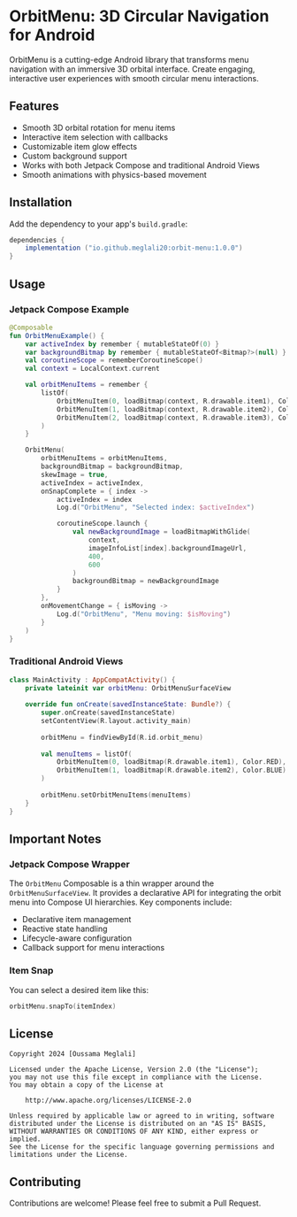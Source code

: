 # OrbitMenu: 3D Circular Navigation for Android

OrbitMenu is a cutting-edge Android library that transforms menu navigation with an immersive 3D orbital interface. Create engaging, interactive user experiences with smooth circular menu interactions.

## Features

- Smooth 3D orbital rotation for menu items
- Interactive item selection with callbacks
- Customizable item glow effects
- Custom background support
- Works with both Jetpack Compose and traditional Android Views
- Smooth animations with physics-based movement

## Installation

Add the dependency to your app's `build.gradle`:

```gradle
dependencies {
    implementation ("io.github.meglali20:orbit-menu:1.0.0")
}
```

## Usage

### Jetpack Compose Example

```kotlin
@Composable
fun OrbitMenuExample() {
    var activeIndex by remember { mutableStateOf(0) }
    var backgroundBitmap by remember { mutableStateOf<Bitmap?>(null) }
    val coroutineScope = rememberCoroutineScope()
    val context = LocalContext.current

    val orbitMenuItems = remember {
        listOf(
            OrbitMenuItem(0, loadBitmap(context, R.drawable.item1), Color.Red.toArgb()),
            OrbitMenuItem(1, loadBitmap(context, R.drawable.item2), Color.Blue.toArgb()),
            OrbitMenuItem(2, loadBitmap(context, R.drawable.item3), Color.Green.toArgb())
        )
    }

    OrbitMenu(
        orbitMenuItems = orbitMenuItems,
        backgroundBitmap = backgroundBitmap,
        skewImage = true,
        activeIndex = activeIndex,
        onSnapComplete = { index ->
            activeIndex = index
            Log.d("OrbitMenu", "Selected index: $activeIndex")

            coroutineScope.launch {
                val newBackgroundImage = loadBitmapWithGlide(
                    context,
                    imageInfoList[index].backgroundImageUrl,
                    400,
                    600
                )
                backgroundBitmap = newBackgroundImage
            }
        },
        onMovementChange = { isMoving ->
            Log.d("OrbitMenu", "Menu moving: $isMoving")
        }
    )
}
```

### Traditional Android Views

```kotlin
class MainActivity : AppCompatActivity() {
    private lateinit var orbitMenu: OrbitMenuSurfaceView
    
    override fun onCreate(savedInstanceState: Bundle?) {
        super.onCreate(savedInstanceState)
        setContentView(R.layout.activity_main)
        
        orbitMenu = findViewById(R.id.orbit_menu)
        
        val menuItems = listOf(
            OrbitMenuItem(0, loadBitmap(R.drawable.item1), Color.RED),
            OrbitMenuItem(1, loadBitmap(R.drawable.item2), Color.BLUE)
        )
        
        orbitMenu.setOrbitMenuItems(menuItems)
    }
}
```

## Important Notes

### Jetpack Compose Wrapper

The `OrbitMenu` Composable is a thin wrapper around the `OrbitMenuSurfaceView`. It provides a declarative API for integrating the orbit menu into Compose UI hierarchies. Key components include:

- Declarative item management
- Reactive state handling
- Lifecycle-aware configuration
- Callback support for menu interactions


### Item Snap
You can select a desired item like this: 
```kotlin
orbitMenu.snapTo(itemIndex)
```

## License

```
Copyright 2024 [Oussama Meglali]

Licensed under the Apache License, Version 2.0 (the "License");
you may not use this file except in compliance with the License.
You may obtain a copy of the License at

    http://www.apache.org/licenses/LICENSE-2.0

Unless required by applicable law or agreed to in writing, software
distributed under the License is distributed on an "AS IS" BASIS,
WITHOUT WARRANTIES OR CONDITIONS OF ANY KIND, either express or implied.
See the License for the specific language governing permissions and
limitations under the License.
```

## Contributing

Contributions are welcome! Please feel free to submit a Pull Request.
